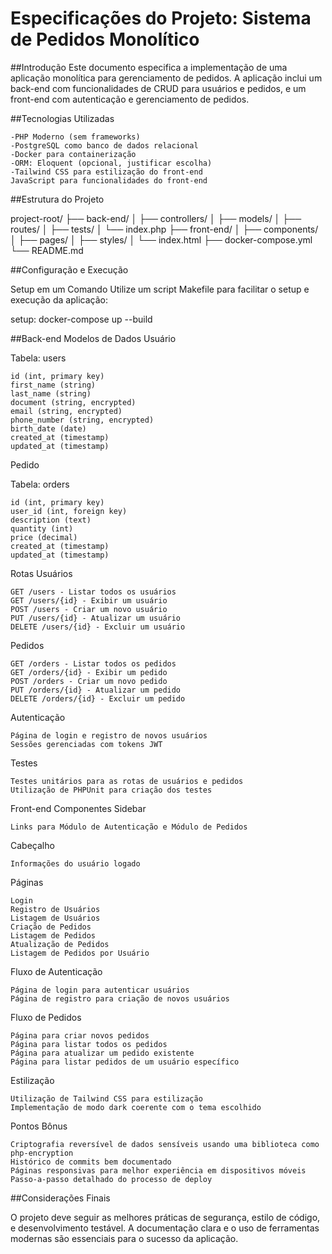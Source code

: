 # Especificações do Projeto: Sistema de Pedidos Monolítico

##Introdução
Este documento especifica a implementação de uma aplicação monolítica para gerenciamento de pedidos. A aplicação inclui um back-end com funcionalidades de CRUD para usuários e pedidos, e um front-end com autenticação e gerenciamento de pedidos.

##Tecnologias Utilizadas

    -PHP Moderno (sem frameworks)
    -PostgreSQL como banco de dados relacional
    -Docker para containerização
    -ORM: Eloquent (opcional, justificar escolha)
    -Tailwind CSS para estilização do front-end
    JavaScript para funcionalidades do front-end

##Estrutura do Projeto

project-root/
├── back-end/
│   ├── controllers/
│   ├── models/
│   ├── routes/
│   ├── tests/
│   └── index.php
├── front-end/
│   ├── components/
│   ├── pages/
│   ├── styles/
│   └── index.html
├── docker-compose.yml
└── README.md

##Configuração e Execução

Setup em um Comando
Utilize um script Makefile para facilitar o setup e execução da aplicação:


setup:
    docker-compose up --build

##Back-end
Modelos de Dados
Usuário

Tabela: users

    id (int, primary key)
    first_name (string)
    last_name (string)
    document (string, encrypted)
    email (string, encrypted)
    phone_number (string, encrypted)
    birth_date (date)
    created_at (timestamp)
    updated_at (timestamp)

Pedido

Tabela: orders

    id (int, primary key)
    user_id (int, foreign key)
    description (text)
    quantity (int)
    price (decimal)
    created_at (timestamp)
    updated_at (timestamp)

Rotas
Usuários

    GET /users - Listar todos os usuários
    GET /users/{id} - Exibir um usuário
    POST /users - Criar um novo usuário
    PUT /users/{id} - Atualizar um usuário
    DELETE /users/{id} - Excluir um usuário

Pedidos

    GET /orders - Listar todos os pedidos
    GET /orders/{id} - Exibir um pedido
    POST /orders - Criar um novo pedido
    PUT /orders/{id} - Atualizar um pedido
    DELETE /orders/{id} - Excluir um pedido

Autenticação

    Página de login e registro de novos usuários
    Sessões gerenciadas com tokens JWT

Testes

    Testes unitários para as rotas de usuários e pedidos
    Utilização de PHPUnit para criação dos testes

Front-end
Componentes
Sidebar

    Links para Módulo de Autenticação e Módulo de Pedidos

Cabeçalho

    Informações do usuário logado

Páginas

    Login
    Registro de Usuários
    Listagem de Usuários
    Criação de Pedidos
    Listagem de Pedidos
    Atualização de Pedidos
    Listagem de Pedidos por Usuário

Fluxo de Autenticação

    Página de login para autenticar usuários
    Página de registro para criação de novos usuários

Fluxo de Pedidos

    Página para criar novos pedidos
    Página para listar todos os pedidos
    Página para atualizar um pedido existente
    Página para listar pedidos de um usuário específico

Estilização

    Utilização de Tailwind CSS para estilização
    Implementação de modo dark coerente com o tema escolhido

Pontos Bônus

    Criptografia reversível de dados sensíveis usando uma biblioteca como php-encryption
    Histórico de commits bem documentado
    Páginas responsivas para melhor experiência em dispositivos móveis
    Passo-a-passo detalhado do processo de deploy

##Considerações Finais

O projeto deve seguir as melhores práticas de segurança, estilo de código, e desenvolvimento testável. A documentação clara e o uso de ferramentas modernas são essenciais para o sucesso da aplicação.

